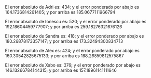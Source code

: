 El error absoluto de Adri es: 434; y el error ponderado por abajo es 164.1736814261405; y por arriba es 185.0677111966794 

El error absoluto de Ionescu es: 520; y el error ponderado por abajo es 192.18604459777907; y por arriba es 259.18276321676126 

El error absoluto de Sandra es: 418; y el error ponderado por abajo es 180.26878173357147; y por arriba es 173.32494300834713 

El error absoluto de Alex es: 424; y el error ponderado por abajo es 160.30542825675133; y por arriba es 188.26859812575867 

El error absoluto de Xabo es: 376; y el error ponderado por abajo es 146.13266784144315; y por arriba es 157.18961141111646 

